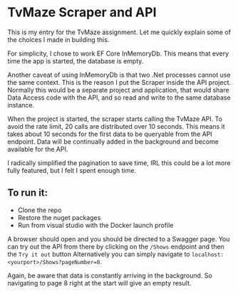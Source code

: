 # TvMaze Scraper and API

This is my entry for the TvMaze assignment. Let me quickly explain some of the choices I made in building this.  

For simplicity, I chose to work EF Core InMemoryDb. This means that every time the app is started, the database is empty. 

Another caveat of using InMemoryDb is that two .Net processes cannot use the same context. This is the reason I put the Scraper inside the API project. 
Normally this would be a separate project and application, that would share Data Access code with the API, and so read and write to the same database instance.

When the project is started, the scraper starts calling the TvMaze API. To avoid the rate limit, 20 calls are distributed over 10 seconds. 
This means it takes about 10 seconds for the first data to be queryable from the API endpoint. 
Data will be continually added in the background and become available for the API. 

I radically simplified the pagination to save time, IRL this could be a lot more fully featured, but I felt I spent enough time. 

## To run it:

- Clone the repo
- Restore the nuget packages
- Run from visual studio with the Docker launch profile

A browser should open and you should be directed to a Swagger page. You can try out the API from there by clicking on the `/Shows` endpoint and then the `Try it out` button
Alternatively you can simply navigate to `localhost:<yourport>/Shows?pageNumber=0`. 

Again, be aware that data is constantly arriving in the background. So navigating to page 8 right at the start will give an empty result. 
